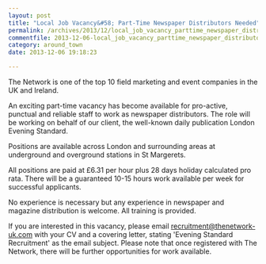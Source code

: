 ```yaml
---
layout: post
title: "Local Job Vacancy&#58; Part-Time Newspaper Distributors Needed"
permalink: /archives/2013/12/local_job_vacancy_parttime_newspaper_distributors.html
commentfile: 2013-12-06-local_job_vacancy_parttime_newspaper_distributors
category: around_town
date: 2013-12-06 19:18:23

---
```


The Network is one of the top 10 field marketing and event companies in the UK and Ireland.

An exciting part-time vacancy has become available for pro-active, punctual and reliable staff to work as newspaper distributors. The role will be working on behalf of our client, the well-known daily publication London Evening Standard.

Positions are available across London and surrounding areas at underground and overground stations in St Margerets.

All positions are paid at £6.31 per hour plus 28 days holiday calculated pro rata. There will be a guaranteed 10-15 hours work available per week for successful applicants.

No experience is necessary but any experience in newspaper and magazine distribution is welcome. All training is provided.

If you are interested in this vacancy, please email <recruitment@thenetwork-uk.com> with your CV and a covering letter, stating 'Evening Standard Recruitment' as the email subject. Please note that once registered with The Network, there will be further opportunities for work available.

